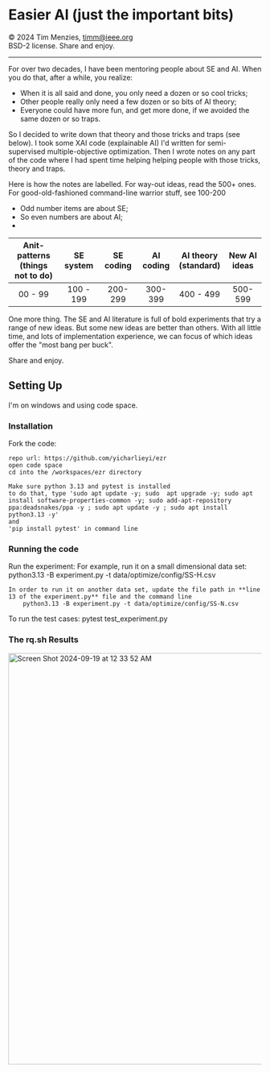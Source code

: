 # Easier  AI (just the important bits)


&copy; 2024 Tim Menzies, timm@ieee.org     
BSD-2 license. Share and enjoy.  

----------------------------------

For over two decades, I have been mentoring people about SE and AI.
When you do that, after a while, you realize:

- When it is all said and done, you only need  a dozen or so cool tricks;
- Other people really only need a  few dozen or so bits of AI theory;
- Everyone  could have more fun, and get more done, if we avoided
  the same dozen or so traps.

So I decided to write down that theory and those tricks and    traps
(see below).  I took some XAI code (explainable AI) I'd written for
semi-supervised multiple-objective optimization. Then I wrote notes
on any part of the code where  I had spent time helping helping
people with  those tricks, theory and traps.

Here is how the notes are labelled. For way-out ideas, read the 500+ ones.
For good-old-fashioned command-line warrior stuff, see 100-200

- Odd number items are about SE;
- So even numbers are about AI;
- 

|Anit-patterns<br>(things not to do) | SE system | SE coding | AI coding | AI theory<br>(standard) | New AI ideas| 
|:----------------------------------:|:---------:|:---------:|:---------:|:-----------------------:|:-----------:|
|00 - 99                             | 100 - 199 |  200-299  | 300-399   | 400 - 499               |  500-599    | 


One more thing.  The SE and AI literature is full of bold experiments
that try a range of new ideas.  But some new ideas are better than
others. With all little time, and lots of implementation experience,
we can focus of which  ideas offer the "most bang per buck".

Share and enjoy.

## Setting Up

I'm on windows and using code space.


### Installation
Fork the code:

    repo url: https://github.com/yicharlieyi/ezr
    open code space
    cd into the /workspaces/ezr directory

    Make sure python 3.13 and pytest is installed
    to do that, type 'sudo apt update -y; sudo  apt upgrade -y; sudo apt install software-properties-common -y; sudo add-apt-repository ppa:deadsnakes/ppa -y ; sudo apt update -y ; sudo apt install python3.13 -y' 
    and 
    'pip install pytest' in command line

###  Running the code 

Run the experiment:
    For example, run it on a small dimensional data set:
        python3.13 -B experiment.py -t data/optimize/config/SS-H.csv

    In order to run it on another data set, update the file path in **line 13 of the experiment.py** file and the command line
        python3.13 -B experiment.py -t data/optimize/config/SS-N.csv
    
To run the test cases:
    pytest test_experiment.py 


### The rq.sh Results
<img width="817" alt="Screen Shot 2024-09-19 at 12 33 52 AM" src="https://github.com/user-attachments/assets/86b95bdb-520d-4ff3-863c-a95ebafd6db6">

